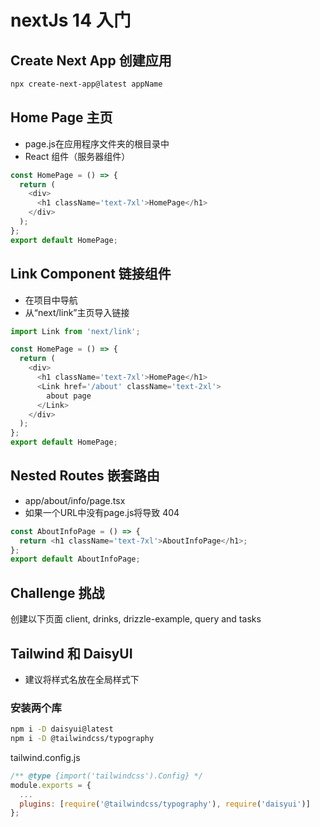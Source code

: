 # nextJs 14 入门
## Create Next App 创建应用  
```bash
npx create-next-app@latest appName
```
## Home Page 主页
- page.js在应用程序文件夹的根目录中
- React 组件（服务器组件）
``` javaScript
const HomePage = () => {
  return (
    <div>
      <h1 className='text-7xl'>HomePage</h1>
    </div>
  );
};
export default HomePage;
```
## Link Component 链接组件
- 在项目中导航
- 从“next/link”主页导入链接
``` javaScript
import Link from 'next/link';

const HomePage = () => {
  return (
    <div>
      <h1 className='text-7xl'>HomePage</h1>
      <Link href='/about' className='text-2xl'>
        about page
      </Link>
    </div>
  );
};
export default HomePage;

```
## Nested Routes 嵌套路由
- app/about/info/page.tsx
- 如果一个URL中没有page.js将导致 404
``` javaScript
const AboutInfoPage = () => {
  return <h1 className='text-7xl'>AboutInfoPage</h1>;
};
export default AboutInfoPage;
```
## Challenge 挑战
创建以下页面
client, drinks, drizzle-example, query and tasks  
## Tailwind 和 DaisyUI
- 建议将样式名放在全局样式下
### 安装两个库
``` bash
npm i -D daisyui@latest
npm i -D @tailwindcss/typography
```
tailwind.config.js
``` javaScript
/** @type {import('tailwindcss').Config} */
module.exports = {
  ...
  plugins: [require('@tailwindcss/typography'), require('daisyui')]
};
```  